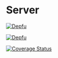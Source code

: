 # Server

[![Depfu](https://badges.depfu.com/badges/aa366ead2c2ad81b2f93b2a4aeb70a0c/status.svg)](https://depfu.com)

[![Depfu](https://badges.depfu.com/badges/aa366ead2c2ad81b2f93b2a4aeb70a0c/overview.svg)](https://depfu.com/github/RogierdeRuijter/montepoeli?project_id=8910)

[![Coverage Status](https://coveralls.io/repos/github/RogierdeRuijter/montepoeli/badge.svg?branch=feature/run-tests-in-pipeline)](https://coveralls.io/github/RogierdeRuijter/montepoeli?branch=feature/run-tests-in-pipeline)

